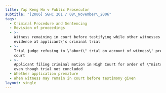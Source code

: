 ```yaml
---
title: Yap Keng Ho v Public Prosecutor
subtitle: "[2006] SGHC 201 / 08\_November\_2006"
tags:
  - Criminal Procedure and Sentencing
  - Revision of proceedings
  - >-
    Witness remaining in court before testifying while other witnesses giving
    evidence at applicant\'s criminal trial
  - >-
    Trial judge refusing to \"abort\" trial on account of witness\' presence in
    court
  - >-
    Applicant filing criminal motion in High Court for order of \"mistrial\"
    even though trial not concluded
  - Whether application premature
  - When witness may remain in court before testimony given
layout: single
---
```


